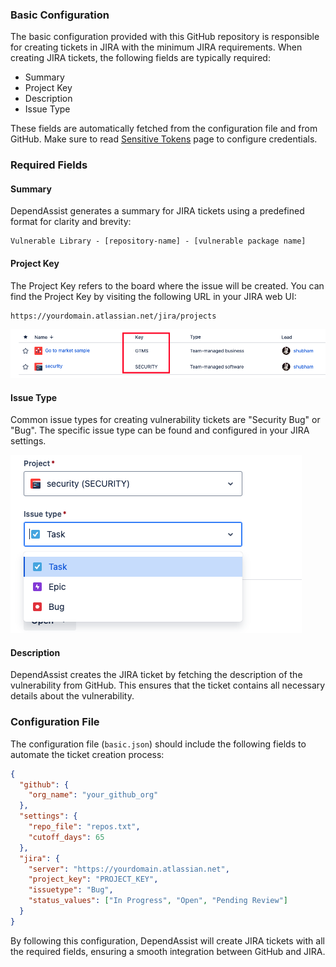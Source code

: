### Basic Configuration

The basic configuration provided with this GitHub repository is responsible for creating tickets in JIRA with the minimum JIRA requirements. When creating JIRA tickets, the following fields are typically required:

- Summary
- Project Key
- Description
- Issue Type

These fields are automatically fetched from the configuration file and from GitHub. Make sure to read [Sensitive Tokens](Sensitive_tokens.md) page to configure credentials.

### Required Fields

#### Summary
DependAssist generates a summary for JIRA tickets using a predefined format for clarity and brevity:
```
Vulnerable Library - [repository-name] - [vulnerable package name]
```

#### Project Key
The Project Key refers to the board where the issue will be created. You can find the Project Key by visiting the following URL in your JIRA web UI:
```
https://yourdomain.atlassian.net/jira/projects
```

![Jira Key](assets/images/key.png)

#### Issue Type
Common issue types for creating vulnerability tickets are "Security Bug" or "Bug". The specific issue type can be found and configured in your JIRA settings.

![Issue Type](assets/images/type.png)

#### Description
DependAssist creates the JIRA ticket by fetching the description of the vulnerability from GitHub. This ensures that the ticket contains all necessary details about the vulnerability.

### Configuration File
The configuration file (`basic.json`) should include the following fields to automate the ticket creation process:

```json
{
  "github": {
    "org_name": "your_github_org"
  },
  "settings": {
    "repo_file": "repos.txt",
    "cutoff_days": 65
  },
  "jira": {
    "server": "https://yourdomain.atlassian.net",
    "project_key": "PROJECT_KEY",
    "issuetype": "Bug",
    "status_values": ["In Progress", "Open", "Pending Review"]
  }
}
```

By following this configuration, DependAssist will create JIRA tickets with all the required fields, ensuring a smooth integration between GitHub and JIRA.
